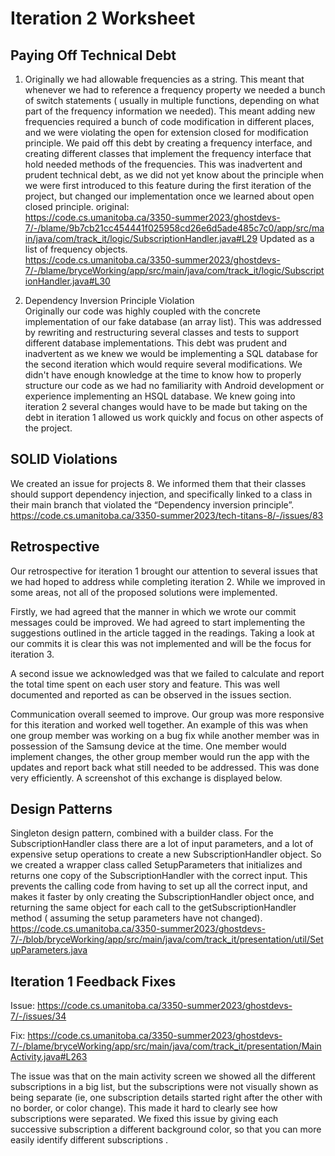 # Iteration 2 Worksheet

## Paying Off Technical Debt 
1. Originally we had allowable frequencies as a string. This meant that whenever we had to reference a frequency property we needed a bunch of switch statements ( usually in multiple functions, depending on what part of the frequency information we needed). This meant adding new frequencies required a bunch of code modification in different places, and we were violating the open for extension closed for modification principle. We paid off this debt by creating a frequency interface, and creating different classes that implement the frequency interface that hold needed methods of the frequencies. This was inadvertent and prudent technical debt, as we did not yet know about the principle when we were first introduced to this feature during the first iteration of the project, but changed our implementation once we learned about open closed principle.
original:  
https://code.cs.umanitoba.ca/3350-summer2023/ghostdevs-7/-/blame/9b7cb21cc454441f025958cd26e6d5ade485c7c0/app/src/main/java/com/track_it/logic/SubscriptionHandler.java#L29
Updated as a list of frequency objects.  
https://code.cs.umanitoba.ca/3350-summer2023/ghostdevs-7/-/blame/bryceWorking/app/src/main/java/com/track_it/logic/SubscriptionHandler.java#L30

2. Dependency Inversion Principle Violation  
Originally our code was highly coupled with the concrete implementation of our fake database (an array list). This was addressed by rewriting and restructuring several classes and tests to support different database implementations. This debt was prudent and inadvertent as we knew we would be implementing a SQL database for the second iteration which would require several modifications. We didn't have enough knowledge at the time to know how to properly structure our code as we had no familiarity with Android development or experience implementing an HSQL database. We knew going into iteration 2 several changes would have to be made but taking on the debt in iteration 1 allowed us work quickly and focus on other aspects of the project.  

## SOLID Violations
We created an issue for projects 8. We informed them that their classes should support dependency injection, and specifically linked to a class in their main branch that violated the “Dependency inversion principle”.
https://code.cs.umanitoba.ca/3350-summer2023/tech-titans-8/-/issues/83

## Retrospective 
Our retrospective for iteration 1 brought our attention to several issues that we had hoped to address while completing iteration 2. While we improved in some areas, not all of the proposed solutions were implemented.

Firstly, we had agreed that the manner in which we wrote our commit messages could be improved. We had agreed to start implementing the suggestions outlined in the article tagged in the readings. Taking a look at our commits it is clear this was not implemented and will be the focus for iteration 3.

A second issue we acknowledged was that we failed to calculate and report the total time spent on each user story and feature. This was well documented and reported as can be observed in the issues section.

Communication overall seemed to improve. Our group was more responsive for this iteration and worked well together. An example of this was when one group member was working on a bug fix while another member was in possession of the Samsung device at the time. One member would implement changes, the other group member would run the app with the updates and report back what still needed to be addressed. This was done very efficiently. A screenshot of this exchange is displayed below.

## Design Patterns
Singleton design pattern, combined with a builder class.
For the SubscriptionHandler class there are a lot of input parameters, and a lot of expensive setup operations to create a  new SubscriptionHandler object. So we created a wrapper class called SetupParameters that initializes and returns one copy of the SubscriptionHandler with the correct input. This prevents the calling code from having to set up all the correct input, and makes it faster by only creating the SubscriptionHandler object once, and returning the same object for each call to the getSubscriptionHandler method ( assuming the setup parameters have not changed).
https://code.cs.umanitoba.ca/3350-summer2023/ghostdevs-7/-/blob/bryceWorking/app/src/main/java/com/track_it/presentation/util/SetupParameters.java

## Iteration 1 Feedback Fixes
Issue:
https://code.cs.umanitoba.ca/3350-summer2023/ghostdevs-7/-/issues/34

Fix:
https://code.cs.umanitoba.ca/3350-summer2023/ghostdevs-7/-/blame/bryceWorking/app/src/main/java/com/track_it/presentation/MainActivity.java#L263

The issue was that on the main activity screen we showed all the different subscriptions in a big list, but the subscriptions were not visually shown as being separate (ie, one subscription details started right after the other with no border, or color change). This made it hard to clearly see how subscriptions were separated. We fixed this issue by giving each successive subscription a different background color, so that you can more easily identify different subscriptions . 
